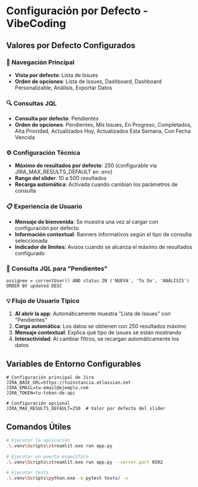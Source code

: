 # Configuración por Defecto - VibeCoding

## Valores por Defecto Configurados

### 🧭 Navegación Principal
- **Vista por defecto**: Lista de Issues
- **Orden de opciones**: Lista de Issues, Dashboard, Dashboard Personalizable, Análisis, Exportar Datos

### 🔍 Consultas JQL
- **Consulta por defecto**: Pendientes
- **Orden de opciones**: Pendientes, Mis Issues, En Progreso, Completados, Alta Prioridad, Actualizados Hoy, Actualizados Esta Semana, Con Fecha Vencida

### ⚙️ Configuración Técnica
- **Máximo de resultados por defecto**: 250 (configurable via JIRA_MAX_RESULTS_DEFAULT en .env)
- **Rango del slider**: 10 a 500 resultados
- **Recarga automática**: Activada cuando cambian los parámetros de consulta

### 📋 Experiencia de Usuario
- **Mensaje de bienvenida**: Se muestra una vez al cargar con configuración por defecto
- **Información contextual**: Banners informativos según el tipo de consulta seleccionada
- **Indicador de límites**: Avisos cuando se alcanza el máximo de resultados configurado

### 🚧 Consulta JQL para "Pendientes"
```jql
assignee = currentUser() AND status IN ('NUEVA', 'To Do', 'ANÁLISIS') ORDER BY updated DESC
```

### 💡 Flujo de Usuario Típico
1. **Al abrir la app**: Automáticamente muestra "Lista de Issues" con "Pendientes"
2. **Carga automática**: Los datos se obtienen con 250 resultados máximo
3. **Mensaje contextual**: Explica qué tipo de issues se están mostrando
4. **Interactividad**: Al cambiar filtros, se recargan automáticamente los datos

## Variables de Entorno Configurables

```env
# Configuración principal de Jira
JIRA_BASE_URL=https://tuinstancia.atlassian.net
JIRA_EMAIL=tu-email@ejemplo.com
JIRA_TOKEN=tu-token-de-api

# Configuración opcional
JIRA_MAX_RESULTS_DEFAULT=250  # Valor por defecto del slider
```

## Comandos Útiles

```bash
# Ejecutar la aplicación
.\.venv\Scripts\streamlit.exe run app.py

# Ejecutar en puerto específico
.\.venv\Scripts\streamlit.exe run app.py --server.port 8502

# Ejecutar tests
.\.venv\Scripts\python.exe -m pytest tests/ -v
```